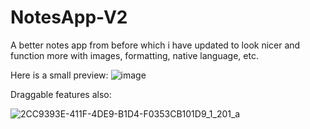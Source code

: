 # NotesApp-V2
A better notes app from before which i have updated to look nicer and function more with images, formatting, native language, etc.


Here is a small preview:
![image](https://github.com/user-attachments/assets/771c5783-c1f1-4b41-818e-3063627b24a9)

Draggable features also:

![2CC9393E-411F-4DE9-B1D4-F0353CB101D9_1_201_a](https://github.com/user-attachments/assets/beb95b11-905c-4371-92f6-ad034de9233d)
